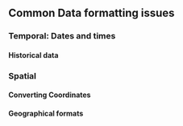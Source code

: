 ## Common Data formatting issues

### Temporal: Dates and times

#### Historical data

### Spatial

#### Converting Coordinates

#### Geographical formats